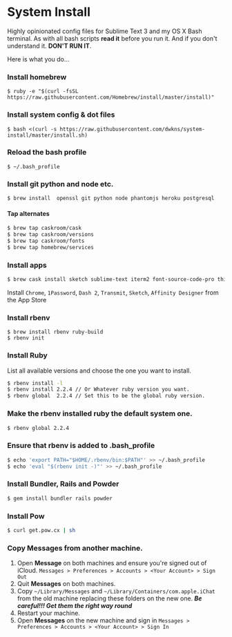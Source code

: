 # System Install
Highly opinionated config files for Sublime Text 3 and my OS X Bash terminal.
As with all bash scripts **read it** before you run it. And if you don't understand it. **DON'T RUN IT**.

Here is what you do...

### Install homebrew

```` 
$ ruby -e "$(curl -fsSL https://raw.githubusercontent.com/Homebrew/install/master/install)"
```` 

### Install system config & dot files

```` 
$ bash <(curl -s https://raw.githubusercontent.com/dwkns/system-install/master/install.sh)
```` 

### Reload the bash profile

```` 
$ ~/.bash_profile 
```` 

### Install git python and node etc.

```` 
$ brew install  openssl git python node phantomjs heroku postgresql 
```` 

#### Tap alternates 

````bash
$ brew tap caskroom/cask
$ brew tap caskroom/versions
$ brew tap caskroom/fonts
$ brew tap homebrew/services
````

### Install apps  

````bash
$ brew cask install sketch sublime-text iterm2 font-source-code-pro things handbrake transmission mpv charles dropbox typora codekit flash-npapi
````

Install `Chrome`, `1Password`, `Dash 2`, `Transmit`, `Sketch`, `Affinity Designer` from the App Store

### Install rbenv

```` 
$ brew install rbenv ruby-build 
$ rbenv init
```` 

### Install Ruby
List all available versions and choose the one you want to install.

````bash
$ rbenv install -l
$ rbenv install 2.2.4 // Or Whatever ruby version you want. 
$ rbenv global  2.2.4 // Set this to be the global ruby version.
```` 

### Make the rbenv installed ruby the default system one.

````bash
$ rbenv global 2.2.4 
```` 

### Ensure that rbenv is added to .bash_profile

````bash
$ echo 'export PATH="$HOME/.rbenv/bin:$PATH"' >> ~/.bash_profile  
$ echo 'eval "$(rbenv init -)"' >> ~/.bash_profile  
```` 

### Install Bundler, Rails and Powder

````bash
$ gem install bundler rails powder
```` 

### Install Pow

````bash
$ curl get.pow.cx | sh
```` 

### Copy Messages from another machine.

1. Open **Message** on both machines and ensure you're signed out of iCloud. `Messages > Preferences > Accounts > <Your Account> > Sign Out`
2. Quit **Messages** on both machines.
3. Copy `~/Library/Messages` and `~/Library/Containers/com.apple.iChat` from the old machine replacing these folders on the new one. ***Be careful!!! Get them the right way round***
4. Restart your machine.
5. Open **Messages** on the new machine and sign in `Messages > Preferences > Accounts > <Your Account> > Sign In`
